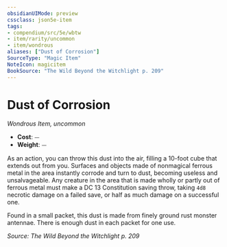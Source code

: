 ```yaml
---
obsidianUIMode: preview
cssclass: json5e-item
tags:
- compendium/src/5e/wbtw
- item/rarity/uncommon
- item/wondrous
aliases: ["Dust of Corrosion"]
SourceType: "Magic Item"
NoteIcon: magicitem
BookSource: "The Wild Beyond the Witchlight p. 209"
---
```

# Dust of Corrosion
*Wondrous Item, uncommon*  

- **Cost**: ⏤
- **Weight**: ⏤

As an action, you can throw this dust into the air, filling a 10-foot cube that extends out from you. Surfaces and objects made of nonmagical ferrous metal in the area instantly corrode and turn to dust, becoming useless and unsalvageable. Any creature in the area that is made wholly or partly out of ferrous metal must make a DC 13 Constitution saving throw, taking `4d8` necrotic damage on a failed save, or half as much damage on a successful one.

Found in a small packet, this dust is made from finely ground rust monster antennae. There is enough dust in each packet for one use.

*Source: The Wild Beyond the Witchlight p. 209*